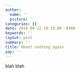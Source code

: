 ```yaml
---
author:
  name: ''
  picture: ''
categories: []
date: 2016-09-22 18:10:00 -0300
keywords: ''
layout: post
summary: ''
title: About nothing again
yay: ''
---
```

blah blah
